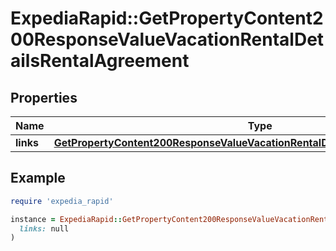 # ExpediaRapid::GetPropertyContent200ResponseValueVacationRentalDetailsRentalAgreement

## Properties

| Name | Type | Description | Notes |
| ---- | ---- | ----------- | ----- |
| **links** | [**GetPropertyContent200ResponseValueVacationRentalDetailsRentalAgreementLinks**](GetPropertyContent200ResponseValueVacationRentalDetailsRentalAgreementLinks.md) |  | [optional] |

## Example

```ruby
require 'expedia_rapid'

instance = ExpediaRapid::GetPropertyContent200ResponseValueVacationRentalDetailsRentalAgreement.new(
  links: null
)
```

